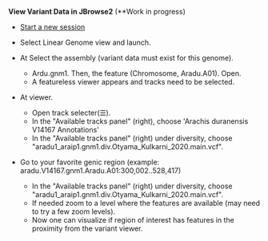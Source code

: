<!-- 
### JBrowse2: View Variant Data 
-->
**View Variant Data in JBrowse2**
(**Work in progress)
* <a href="https://dev.peanutbase.org/tools/jbrowse2/" target="_blank">Start a new session</a>  
* Select Linear Genome view and launch.  
* At Select the assembly (variant data must exist for this genome).  
  * Ardu.gnm1. Then, the feature (Chromosome, Aradu.A01). Open.  
  * A featureless viewer appears and tracks need to be selected.  
* At viewer.  
  * Open track selecter(&#9776;).  
  * In the "Available tracks panel" (right), choose 'Arachis duranensis V14167 Annotations'
  * In the "Available tracks panel" (right) under diversity, choose "aradu1_araip1.gnm1.div.Otyama_Kulkarni_2020.main.vcf".  
  

* Go to your favorite genic region (example: aradu.V14167.gnm1.Aradu.A01:300,002..528,417) 
  * In the "Available tracks panel" (right) under diversity, choose "aradu1_araip1.gnm1.div.Otyama_Kulkarni_2020.main.vcf".  
  * If needed zoom to a level where the features are available (may need to try a few zoom levels).  
  * Now one can visualize if region of interest has features in the proximity from the variant viewer.


<!--
-----
  * Zoom until the two needed Chrs are visible.  
  * Select the entire rectangle(click-drag) representing the two Chrs for comparison.  
  * Select zoom in.  An empty chart appears.
  * Click tract selector(&#9776;) 
  * In the "Available tracks panel" (right) choose aradu.gnm2-x-araca.gnm1.
* Dotplot of the selected region or Chr appears.  
**Next: (Optional)if need to add synteny view of the region**
* Select a region from dotplot (click-drag).
  * Select open linear synteny viewi from popup options.
  * A new view window appears below with synteny view.
-->

